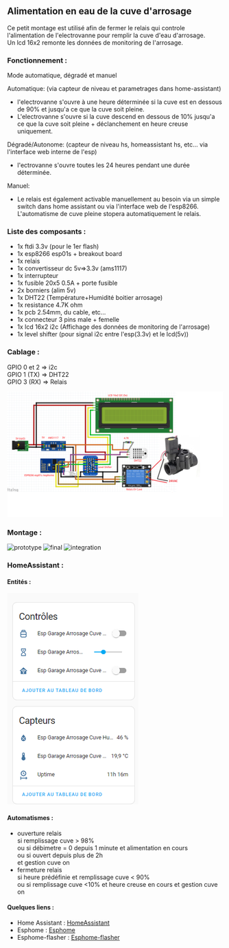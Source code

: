 ## Alimentation en eau de la cuve d'arrosage

Ce petit montage est utilisé afin de fermer le relais qui controle l'alimentation de l'electrovanne pour remplir la cuve d'eau d'arrosage.  
Un lcd 16x2 remonte les données de monitoring de l'arrosage.

### Fonctionnement :

Mode automatique, dégradé et manuel

Automatique: (via capteur de niveau et parametrages dans home-assistant) 
 - l'electrovanne s'ouvre à une heure déterminée si la cuve est en dessous de 90% et jusqu'a ce que la cuve soit pleine. 
 - L'electrovanne s'ouvre si la cuve descend en dessous de 10% jusqu'a ce que la cuve soit pleine + déclanchement en heure creuse uniquement. 

Dégradé/Autonome: (capteur de niveau hs, homeassistant hs, etc... via l'interface web interne de l'esp)   
 - l'ectrovanne s'ouvre toutes les 24 heures pendant une durée déterminée.

Manuel:  
 - Le relais est également activable manuellement au besoin via un simple switch dans home assistant ou via l'interface web de l'esp8266.
 L'automatisme de cuve pleine stopera automatiquement le relais. 

### Liste des composants :

- 1x ftdi 3.3v (pour le 1er flash)
- 1x esp8266 esp01s + breakout board
- 1x relais
- 1x convertisseur dc 5v=>3.3v (ams1117)
- 1x interrupteur
- 1x fusible 20x5 0.5A + porte fusible
- 2x borniers (alim 5v)
- 1x DHT22 (Température+Humidité boitier arrosage) 
- 1x resistance 4.7K ohm
- 1x pcb 2.54mm, du cable, etc...
- 1x connecteur 3 pins male + femelle
- 1x lcd 16x2 i2c (Affichage des données de monitoring de l'arrosage)
- 1x level shifter (pour signal i2c entre l'esp(3.3v) et le lcd(5v))

### Cablage :

GPIO 0 et 2 => i2c  
GPIO 1 (TX) => DHT22  
GPIO 3 (RX) => Relais  

![links](https://github.com/NicoDupont/esp_remplissage_cuve/blob/main/img/shema.png?raw=true)

### Montage :

![prototype](https://github.com/NicoDupont/esp_remplissage_cuve/blob/main/img/proto.png?raw=true)
![final](https://github.com/NicoDupont/esp_remplissage_cuve/blob/main/img/pcbok.png?raw=true)
![integration](https://github.com/NicoDupont/esp_remplissage_cuve/blob/main/img/pcbbox.png?raw=true)


### HomeAssistant :

#### Entités :

![links](https://github.com/NicoDupont/esp_remplissage_cuve/blob/main/img/entite.png?raw=true)

#### Automatismes :

 - ouverture relais   
  si remplissage cuve > 98%    
  ou  si débimetre = 0 depuis 1 minute et alimentation en cours  
  ou  si ouvert depuis plus de 2h  
  et gestion cuve on
 - fermeture relais   
  si heure prédéfinie et remplissage cuve < 90%  
  ou si remplissage cuve <10% et heure creuse en cours
  et gestion cuve on

#### Quelques liens :
- Home Assistant : [HomeAssistant](https://www.home-assistant.io/) 
- Esphome : [Esphome](https://esphome.io/index.html) 
- Esphome-flasher : [Esphome-flasher](https://github.com/esphome/esphome-flasher/releases)
    






